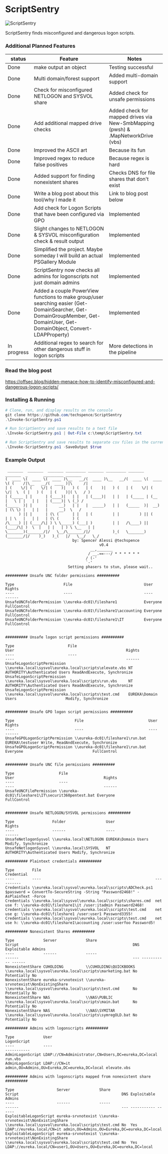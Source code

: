 # ScriptSentry
![ScriptSentry](ScriptSentry.png)

ScriptSentry finds misconfigured and dangerous logon scripts.

### Additional Planned Features
| status | Feature | Notes |
| ------ | ------ | ------ |
| Done | make output an object | Testing successful
| Done | Multi domain/forest support | Added multi-domain support |
| Done | Check for misconfigured NETLOGON and SYSVOL share | Added check for unsafe permissions |
| Done | Add additional mapped drive checks | Added check for mapped drives via New-SmbMapping (pwsh) & .MapNetworkDrive (vbs)|
| Done | Improved the ASCII art | Because its fun|
| Done | Improved regex to reduce false positives | Because regex is hard|
| Done | Added support for finding nonexistent shares | Checks DNS for file shares that don't exist|
| Done | Write a blog post about this tool/why I made it | Link to blog post below|
| Done | Add check for Logon Scripts that have been configured via GPO | Implemented|
| Done | Slight changes to NETLOGON & SYSVOL misconfiguration check & result output |Implemented|
| Done | Simplified the project. Maybe someday I will build an actual PSGallery Module |Implemented|
| Done | ScriptSentry now checks all admins for logonscripts not just domain admins| Implemented|
| Done | Added a couple PowerView functions to make group/user searching easier (Get-DomainSearcher, Get-DomainGroupMember, Get-DomainUser, Get-DomainObject, Convert-LDAPProperty)|Implemented|
| In progress | Additional regex to search for other dangerous stuff in logon scripts | More detections in the pipeline |

### Read the blog post
https://offsec.blog/hidden-menace-how-to-identify-misconfigured-and-dangerous-logon-scripts/

### Installing & Running
```PowerShell
# Clone, run, and display results on the console
git clone https://github.com/techspence/ScriptSentry
.\Invoke-ScriptSentry.ps1

# Run ScriptSentry and save results to a text file
.\Invoke-ScriptSentry.ps1 | Out-File c:\temp\ScriptSentry.txt

# Run ScriptSentry and save results to separate csv files in the current directory
.\Invoke-ScriptSentry.ps1 -SaveOutput $true


```

### Example Output
```
 _______  _______  _______ _________ _______ _________ _______  _______  _       _________ _______
(  ____ \(  ____ \(  ____ )\__   __/(  ____ )\__   __/(  ____ \(  ____ \( (    /|\__   __/(  ____ )|\     /|
| (    \/| (    \/| (    )|   ) (   | (    )|   ) (   | (    \/| (    \/|  \  ( |   ) (   | (    )|( \   / )
| (_____ | |      | (____)|   | |   | (____)|   | |   | (_____ | (__    |   \ | |   | |   | (____)| \ (_) /
(_____  )| |      |     __)   | |   |  _____)   | |   (_____  )|  __)   | (\ \) |   | |   |     __)  \   /
      ) || |      | (\ (      | |   | (         | |         ) || (      | | \   |   | |   | (\ (      ) (
/\____) || (____/\| ) \ \_____) (___| )         | |   /\____) || (____/\| )  \  |   | |   | ) \ \__   | |
\_______)(_______/|/   \__/\_______/|/          )_(   \_______)(_______/|/    )_)   )_(   |/   \__/   \_/
                              by: Spencer Alessi @techspence
                                          v0.4
                                      __,_______
                                     / __.==---/ * * * * * *
                                    / (-'
                                    `-'
                            Setting phasers to stun, please wait..

########## Unsafe UNC folder permissions ##########

Type                      File                                User          Rights
----                      ----                                ----          ------
UnsafeUNCFolderPermission \\eureka-dc01\fileshare1            Everyone FullControl
UnsafeUNCFolderPermission \\eureka-dc01\fileshare1\accounting Everyone FullControl
UnsafeUNCFolderPermission \\eureka-dc01\fileshare1\IT         Everyone FullControl


########## Unsafe logon script permissions ##########

Type                        File                                                   User                                                  Rights
----                        ----                                                   ----                                                  ------
UnsafeLogonScriptPermission \\eureka.local\sysvol\eureka.local\scripts\elevate.vbs NT AUTHORITY\Authenticated Users ReadAndExecute, Synchronize
UnsafeLogonScriptPermission \\eureka.local\sysvol\eureka.local\scripts\run.vbs     NT AUTHORITY\Authenticated Users ReadAndExecute, Synchronize
UnsafeLogonScriptPermission \\eureka.local\sysvol\eureka.local\scripts\test.cmd    EUREKA\Domain Users                      Modify, Synchronize


########## Unsafe GPO logon script permissions ##########

Type                           File                             User                                        Rights
----                           ----                             ----                                        ------
UnsafeGPOLogonScriptPermission \\eureka-dc01\fileshare1\run.bat EUREKA\testuser Write, ReadAndExecute, Synchronize
UnsafeGPOLogonScriptPermission \\eureka-dc01\fileshare1\run.bat Everyone                               FullControl


########## Unsafe UNC file permissions ##########

Type                    File                                              User                                        Rights
----                    ----                                              ----                                        ------
UnsafeUNCFilePermission \\eureka-dc01\fileshare1\IT\securit360pentest.bat Everyone                               FullControl


########## Unsafe NETLOGON/SYSVOL permissions ##########

Type                 Folder                  User                                          Rights
----                 ------                  ----                                          ------
UnsafeNetlogonSysvol \\eureka.local\NETLOGON EUREKA\Domain Users              Modify, Synchronize
UnsafeNetlogonSysvol \\eureka.local\SYSVOL   NT AUTHORITY\Authenticated Users Modify, Synchronize

########## Plaintext credentials ##########

Type        File                                                   Credential
----        ----                                                   ----------
Credentials \\eureka.local\sysvol\eureka.local\scripts\ADCheck.ps1 $password = ConvertTo-SecureString -String "Password2468!" -AsPlainText -Force
Credentials \\eureka.local\sysvol\eureka.local\scripts\shares.cmd  net use f: \\eureka-dc01\fileshare1\it /user:itadmin Password2468!
Credentials \\eureka.local\sysvol\eureka.local\scripts\test.cmd    net use g: \\eureka-dc01\fileshare1 /user:user1 Password3355!
Credentials \\eureka.local\sysvol\eureka.local\scripts\test.cmd    net use h: \\eureka-dc01\fileshare1\accounting /user:userfoo Password5!

########## Nonexistent Shares ##########

Type             Server             Share                                 Script                                                   DNS Exploitable Admins
----             ------             -----                                 ------                                                   --- ----------- ------
NonexistentShare CUHOLDING          \\CUHOLDING\QUICKBOOKS                \\eureka.local\sysvol\eureka.local\scripts\marketing.bat No  Potentially No    
NonexistentShare eureka-srvnotexist \\eureka-srvnotexist\NonExistingShare \\eureka.local\sysvol\eureka.local\scripts\test.cmd      No  Potentially No    
NonexistentShare NAS                \\NAS\PUBLIC                          \\eureka.local\sysvol\eureka.local\scripts\main.bat      No  Potentially No    
NonexistentShare NAS                \\NAS\SYMITAR                         \\eureka.local\sysvol\eureka.local\scripts\symregOLD.bat No  Potentially No    

########## Admins with logonscripts ##########

Type             User                                                      LogonScript
----             ----                                                      -----------
AdminLogonScript LDAP://CN=Administrator,CN=Users,DC=eureka,DC=local       run.vbs
AdminLogonScript LDAP://CN=it admin,OU=Admins,OU=Eureka,DC=eureka,DC=local elevate.vbs

########## Admins with logonscripts mapped from nonexistent share ##########

Type                   Server             Share                                 Script                                              DNS Exploitable Admins                                                                
----                   ------             -----                                 ------                                              --- ----------- ------                                                                
ExploitableLogonScript eureka-srvnotexist \\eureka-srvnotexist\NonExistingShare \\eureka.local\sysvol\eureka.local\scripts\test.cmd No  Yes  LDAP://eureka.local/CN=it admin,OU=Admins,OU=Eureka,DC=eureka,DC=local
ExploitableLogonScript eureka-srvnotexist \\eureka-srvnotexist\NonExistingShare \\eureka.local\sysvol\eureka.local\scripts\test.cmd No  Yes  LDAP://eureka.local/CN=user1,OU=Users,OU=Eureka,DC=eureka,DC=local  
```
